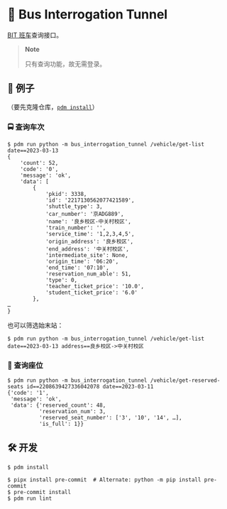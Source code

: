 # 🚌 Bus Interrogation Tunnel

[BIT 班车](http://hqapp1.bit.edu.cn/newbanche/)查询接口。

> **Note**
>
> 只有查询功能，故无需登录。

## 🧪 例子

（要先克隆仓库，[`pdm install`](https://pdm.fming.dev/latest/usage/cli_reference/#exec-0--install)）

### 🚍 查询车次

```
$ pdm run python -m bus_interrogation_tunnel /vehicle/get-list date==2023-03-13
{
    'count': 52,
    'code': '0',
    'message': 'ok',
    'data': [
        {
            'pkid': 3338,
            'id': '2217130562077421589',
            'shuttle_type': 3,
            'car_number': '京ADG889',
            'name': '良乡校区-中关村校区',
            'train_number': '',
            'service_time': '1,2,3,4,5',
            'origin_address': '良乡校区',
            'end_address': '中关村校区',
            'intermediate_site': None,
            'origin_time': '06:20',
            'end_time': '07:10',
            'reservation_num_able': 51,
            'type': 0,
            'teacher_ticket_price': '10.0',
            'student_ticket_price': '6.0'
        },
…
}
```

也可以筛选始末站：

```shell
$ pdm run python -m bus_interrogation_tunnel /vehicle/get-list date==2023-03-13 address==良乡校区->中关村校区
```

### 💺 查询座位

```
$ pdm run python -m bus_interrogation_tunnel /vehicle/get-reserved-seats id==2208639427336042078 date==2023-03-11
{'code': '1',
 'message': 'ok',
 'data': {'reserved_count': 48,
          'reservation_num': 3,
          'reserved_seat_number': ['3', '10', '14', …],
          'is_full': 1}}
```

## 🛠️ 开发

```shell
$ pdm install
```

```
$ pipx install pre-commit  # Alternate: python -m pip install pre-commit
$ pre-commit install
$ pdm run lint
```
